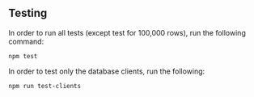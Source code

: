## Testing

In order to run all tests (except test for 100,000 rows), run the following command:

```
npm test
```
In order to test only the database clients, run the following:
```
npm run test-clients
```
